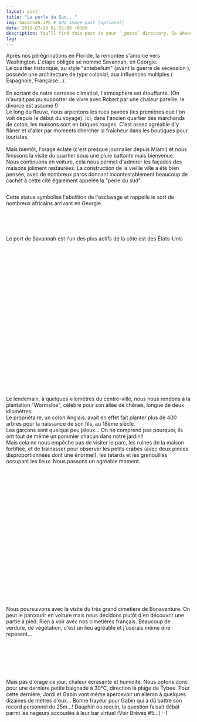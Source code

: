 ```yaml
---
layout: post
title: "La perle du Sud..."
img: Savannah.JPG # Add image post (optional)
date: 2018-07-28 01:55:00 +0300
description: You’ll find this post in your `_posts` directory. Go ahead and edit it and re-build the site to see your changes. # Add post description (optional)
tag: 
---
```

<p> 
Après nos pérégrinations en Floride, la remontée s'amorce vers Washington.
L'étape obligée se nomme Savannah, en Georgie.<br/>
Le quartier historique, au style "antebellum" (avant la guerre de sécession ), possède une architecture de type colonial, aux influences multiples ( Espagnole, Française...).
<br/><br/>
En sortant de notre carrosse climatisé, l'atmosphère est étouffante. (On n'aurait pas pu supporter de vivre avec Robert par une chaleur pareille, le divorce est assumé !)
<br/>
Le long du fleuve, nous arpentons les rues pavées (les premières que l'on voit depuis le début du voyage).
Ici, dans l'ancien quartier des marchands de coton, les maisons sont en briques rouges.
C'est assez agréable d'y flâner et d'aller par moments chercher la fraîcheur dans les boutiques pour touristes.
<br/><br/>
Mais bientôt, l'orage éclate (c'est presque journalier  depuis Miami) et nous finissons la visite du quartier sous une pluie  battante mais bienvenue.
<br/>
Nous continuons en voiture, cela nous permet d'admirer les façades des maisons joliment restaurées. La construction de la vieille ville a été bien pensée, 
avec de nombreux parcs donnant incontestablement beaucoup de cachet à cette cité également appelée la "perle du sud".
</p>
<img class="Rot270" src="{{site.baseurl}}/assets/img/Savannah/P1.JPG" alt="">
<p>Cette statue symbolise l'abolition de l'esclavage et rappelle le sort de nombreux africains arrivant en Georgie.</p>
<img class="Rot270" src="{{site.baseurl}}/assets/img/Savannah/P2.JPG" alt="">
<img class="" src="{{site.baseurl}}/assets/img/Savannah/P3.JPG" alt=""><br/><br/><br/>

<img class="Rot270" src="{{site.baseurl}}/assets/img/Savannah/P4.JPG" alt="">
<p> Le port de Savannah est l'un des plus actifs de la côte est des États-Unis</p>
<img class="" src="{{site.baseurl}}/assets/img/Savannah/P5.JPG" alt=""><br/><br/><br/>
<img class="" src="{{site.baseurl}}/assets/img/Savannah/P6.JPG" alt=""><br/><br/><br/>
<img class="Rot270" src="{{site.baseurl}}/assets/img/Savannah/P7.JPG" alt="">
<img class="Rot270" src="{{site.baseurl}}/assets/img/Savannah/P8.JPG" alt="">
<img class="" src="{{site.baseurl}}/assets/img/Savannah/P8_2.JPG" alt="">
<img class="Rot270" src="{{site.baseurl}}/assets/img/Savannah/P9.JPG" alt="">
<img class="" src="{{site.baseurl}}/assets/img/Savannah/P10.JPG" alt=""><br/><br/><br/>
<img class="" src="{{site.baseurl}}/assets/img/Savannah/P11.JPG" alt=""><br/><br/><br/>
<img class="" src="{{site.baseurl}}/assets/img/Savannah/P12.JPG" alt=""><br/><br/><br/>
<img class="" src="{{site.baseurl}}/assets/img/Savannah/P13.JPG" alt=""><br/><br/><br/>
<img class="" src="{{site.baseurl}}/assets/img/Savannah/P14.JPG" alt=""><br/><br/><br/>
<img class="" src="{{site.baseurl}}/assets/img/Savannah/P15.JPG" alt=""><br/><br/><br/>
<img class="" src="{{site.baseurl}}/assets/img/Savannah/P16.JPG" alt=""><br/><br/><br/>
<img class="" src="{{site.baseurl}}/assets/img/Savannah/P17.JPG" alt=""><br/><br/><br/>
<img class="" src="{{site.baseurl}}/assets/img/Savannah/P18.JPG" alt=""><br/><br/><br/>
<img class="Rot270" src="{{site.baseurl}}/assets/img/Savannah/P19.JPG" alt="">

<p>
Le lendemain, à quelques kilomètres  du centre-ville, nous nous rendons à la plantation "Wormsloe", célèbre pour son allée de chênes, longue de deux kilomètres.
<br/>
 Le propriétaire, un colon Anglais, avait en effet fait planter plus de 400 arbres pour la naissance de son fils, au 18ème siècle.<br/>
Les garçons sont quelque peu jaloux... On ne comprend pas pourquoi, ils ont tout de même un pommier chacun dans notre jardin!!<br/>
Mais cela ne nous empêche pas de visiter le parc, les ruines de la maison fortifiée, et de trainasser pour observer les petits crabes (avec deux pinces disproportionnées 
dont une énorme!), 
les tétards et les grenouilles occupant les lieux. Nous passons un agréable moment.
<br/><br/>
</p>
<img class="" src="{{site.baseurl}}/assets/img/Savannah/P20_0.JPG" alt=""><br/><br/><br/>
<img class="" src="{{site.baseurl}}/assets/img/Savannah/P20.JPG" alt=""><br/><br/><br/>
<img class="" src="{{site.baseurl}}/assets/img/Savannah/P21.JPG" alt=""><br/><br/><br/>
<img class="" src="{{site.baseurl}}/assets/img/Savannah/P22.JPG" alt=""><br/><br/><br/>
<img class="" src="{{site.baseurl}}/assets/img/Savannah/P23.JPG" alt=""><br/><br/><br/>
<img class="" src="{{site.baseurl}}/assets/img/Savannah/P24.JPG" alt=""><br/><br/><br/>
<img class="" src="{{site.baseurl}}/assets/img/Savannah/P25.JPG" alt=""><br/><br/><br/>
<img class="" src="{{site.baseurl}}/assets/img/Savannah/P26.JPG" alt=""><br/><br/><br/>
<img class="" src="{{site.baseurl}}/assets/img/Savannah/P27.JPG" alt=""><br/><br/><br/>
<img class="" src="{{site.baseurl}}/assets/img/Savannah/P28.JPG" alt=""><br/><br/><br/>
<p>
Nous poursuivons avec la visite du très grand cimetière de Bonaventure. On peut le parcourir en voiture mais nous décidons plutôt d'en découvrir une partie à pied. 
Rien à voir avec nos cimetières français. Beaucoup de verdure, de végétation, c'est un lieu agréable et j'oserais même dire reposant...
<br/><br/>

</p>
<img class="" src="{{site.baseurl}}/assets/img/Savannah/P29.JPG" alt=""><br/><br/><br/>
<img class="" src="{{site.baseurl}}/assets/img/Savannah/P30.JPG" alt=""><br/><br/><br/>
<p>
Mais pas d'orage ce jour, chaleur écrasante  et humidité. Nous optons donc pour une dernière petite baignade à 30°C, direction la plage de Tybee. 
Pour cette dernière, Jordi et Gabin vont même apercevoir un aileron à  quelques dizaines de mètres d'eux... Bonne frayeur pour Gabin qui a dû battre son record 
personnel du 25m...! Dauphin ou requin, la question faisait débat parmi les nageurs accoudés à leur bar virtuel (Voir Brèves #5...) :-)
</p>
<img class="" src="{{site.baseurl}}/assets/img/Savannah/P31.JPG" alt=""><br/><br/><br/>
